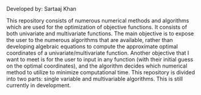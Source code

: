 Developed by: Sartaaj Khan

This repository consists of numerous numerical methods and algorithms which are used for the optimization of objective functions. It consists of
both univariate and multivariate functions. The main objective is to expose the user to the numerous algorithms that are available, rather than
developing algebraic equations to compute the approximate optimal coordinates of a univariate/multivariate function. Another objective that I want to 
meet is for the user to input in any function (with their initial guess on the optimal coordinates), and the algorithm decides which numerical method
to utilize to minimize computational time. This repository is divided into two parts: single variable and multivariable algorithms. This is still currently in development.
